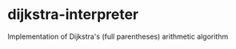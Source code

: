 dijkstra-interpreter
====================

Implementation of Dijkstra's (full parentheses) arithmetic algorithm

